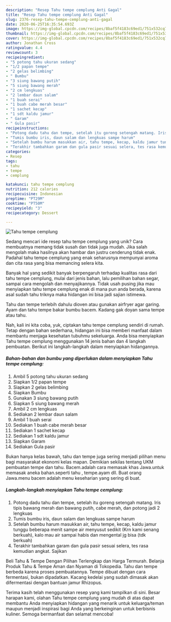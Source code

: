 ```yaml
---
description: "Resep Tahu tempe cemplung Anti Gagal"
title: "Resep Tahu tempe cemplung Anti Gagal"
slug: 2376-resep-tahu-tempe-cemplung-anti-gagal
date: 2020-06-25T16:35:54.693Z
image: https://img-global.cpcdn.com/recipes/8baf5f4183c69ed1/751x532cq70/tahu-tempe-cemplung-foto-resep-utama.jpg
thumbnail: https://img-global.cpcdn.com/recipes/8baf5f4183c69ed1/751x532cq70/tahu-tempe-cemplung-foto-resep-utama.jpg
cover: https://img-global.cpcdn.com/recipes/8baf5f4183c69ed1/751x532cq70/tahu-tempe-cemplung-foto-resep-utama.jpg
author: Jonathan Cross
ratingvalue: 4.4
reviewcount: 3
recipeingredient:
- "5 potong tahu ukuran sedang"
- "1/2 papan tempe"
- "2 gelas belimbing"
- " Bumbu"
- "3 siung bawang putih"
- "5 siung bawang merah"
- "2 cm lengkuas"
- "2 lembar daun salam"
- "1 buah serai"
- "1 buah cabe merah besar"
- "1 sachet kecap"
- "1 sdt kaldu jamur"
- " Garam"
- " Gula pasir"
recipeinstructions:
- "Potong dadu tahu dan tempe, setelah itu goreng setengah matang. Iris tipis bawang merah dan bawang putih, cabe merah, dan potong jadi 2 lengkuas"
- "Tumis bumbu iris, daun salam dan lengkuas sampe harum"
- "Setelah bumbu harum masukkan air, tahu tempe, kecap, kaldu jamur tunggu beberapa menit sampe air menyusut sedikit (Krn kami senang berkuah), kalo mau air sampai habis dan mengental jg bisa (tdk berkuah)"
- "Terakhir tambahkan garam dan gula pasir sesuai selera, tes rasa kemudian angkat. Sajikan"
categories:
- Resep
tags:
- tahu
- tempe
- cemplung

katakunci: tahu tempe cemplung 
nutrition: 212 calories
recipecuisine: Indonesian
preptime: "PT29M"
cooktime: "PT50M"
recipeyield: "3"
recipecategory: Dessert

---
```



![Tahu tempe cemplung](https://img-global.cpcdn.com/recipes/8baf5f4183c69ed1/751x532cq70/tahu-tempe-cemplung-foto-resep-utama.jpg)

Sedang mencari ide resep tahu tempe cemplung yang unik? Cara membuatnya memang tidak susah dan tidak juga mudah. Jika salah mengolah maka hasilnya akan hambar dan justru cenderung tidak enak. Padahal tahu tempe cemplung yang enak seharusnya mempunyai aroma dan cita rasa yang bisa memancing selera kita.

Banyak hal yang sedikit banyak berpengaruh terhadap kualitas rasa dari tahu tempe cemplung, mulai dari jenis bahan, lalu pemilihan bahan segar, sampai cara mengolah dan menyajikannya. Tidak usah pusing jika mau menyiapkan tahu tempe cemplung enak di mana pun anda berada, karena asal sudah tahu triknya maka hidangan ini bisa jadi sajian istimewa.

Tahu dan tempe terlebih dahulu dioven atau gunakan airfryer agar garing. Ayam dan tahu tempe bakar bumbu bacem. Kadang gak doyan sama tempe atau tahu.


Nah, kali ini kita coba, yuk, ciptakan tahu tempe cemplung sendiri di rumah. Tetap dengan bahan sederhana, hidangan ini bisa memberi manfaat dalam membantu menjaga kesehatan tubuhmu sekeluarga. Anda bisa menyiapkan Tahu tempe cemplung menggunakan 14 jenis bahan dan 4 langkah pembuatan. Berikut ini langkah-langkah dalam menyiapkan hidangannya.

<!--inarticleads1-->

##### Bahan-bahan dan bumbu yang diperlukan dalam menyiapkan Tahu tempe cemplung:

1. Ambil 5 potong tahu ukuran sedang
1. Siapkan 1/2 papan tempe
1. Siapkan 2 gelas belimbing
1. Siapkan  Bumbu
1. Gunakan 3 siung bawang putih
1. Siapkan 5 siung bawang merah
1. Ambil 2 cm lengkuas
1. Sediakan 2 lembar daun salam
1. Ambil 1 buah serai
1. Sediakan 1 buah cabe merah besar
1. Sediakan 1 sachet kecap
1. Sediakan 1 sdt kaldu jamur
1. Siapkan  Garam
1. Sediakan  Gula pasir


Bukan hanya kelas bawah, tahu dan tempe juga sering menjadi pilihan menu bagi masyarakat ekonomi kelas mapan. Demikian sekilas tentang UKM pembuatan tempe dan tahu. Bacem.adalah cara memasak khas Jawa.untuk memasak aneka bahan.seperti tahu , tempe.ayam dll. Buat orang Jawa.menu bacem adalah menu keseharian yang sering di buat. 

<!--inarticleads2-->

##### Langkah-langkah menyiapkan Tahu tempe cemplung:

1. Potong dadu tahu dan tempe, setelah itu goreng setengah matang. Iris tipis bawang merah dan bawang putih, cabe merah, dan potong jadi 2 lengkuas
1. Tumis bumbu iris, daun salam dan lengkuas sampe harum
1. Setelah bumbu harum masukkan air, tahu tempe, kecap, kaldu jamur tunggu beberapa menit sampe air menyusut sedikit (Krn kami senang berkuah), kalo mau air sampai habis dan mengental jg bisa (tdk berkuah)
1. Terakhir tambahkan garam dan gula pasir sesuai selera, tes rasa kemudian angkat. Sajikan


Beli Tahu &amp; Tempe Dengan Pilihan Terlengkap dan Harga Termurah. Belanja Produk Tahu &amp; Tempe Aman dan Nyaman di Tokopedia. Tahu dan tempe berbeda karena proses pembuatannya. Tempe dibuat dengan cara fermentasi, bukan dipadatkan. Kacang kedelai yang sudah dimasak akan difermentasi dengan bantuan jamur Rhizopus. 

Terima kasih telah menggunakan resep yang kami tampilkan di sini. Besar harapan kami, olahan Tahu tempe cemplung yang mudah di atas dapat membantu Anda menyiapkan hidangan yang menarik untuk keluarga/teman maupun menjadi inspirasi bagi Anda yang berkeinginan untuk berbisnis kuliner. Semoga bermanfaat dan selamat mencoba!
